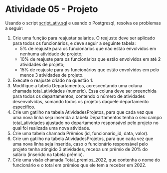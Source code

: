 <h1> Atividade 05 - Projeto </h1>
<p>
    Usando o script <a href = "https://github.com/josec-junior/UEPB/blob/main/BancoDeDadosII_2023.1/Scripts/script_ativ.sql"> script_ativ.sql</a> e usando o Postgresql, resolva os problemas a seguir:
</p>
<ol>
    <li>
        Crie uma função para reajustar salários. O reajuste deve ser aplicado para todos os funcionários, e deve seguir a seguinte tabela:
        <ul>
            <li> 5% de reajuste para os funcionários que não estão envolvidos em nenhuma atividade de projeto; </li>
            <li> 10% de reajuste para os funcionários que estão envolvidos em até 2 atividades de projeto; </li>
            <li> 15% de reajuste para os funcionários que estão envolvidos em pelo menos 3 atividades de projeto. </li>
        </ul>
    </li>
    <li>  Execute o reajuste criado na questão 1. </li>
    <li> Modifique a tabela Departamentos, acrescentando uma coluna chamada total_atividades (numeric). Essa coluna deve ser preenchida para todos os departamentos, contendo o número de atividades desenvolvidas, somando todos os projetos daquele departamento específico. </li>
    <li> Crie um gatilho na tabela AtividadesProjetos, para que cada vez que uma nova linha seja inserida a tabela Departamentos tenha o seu campo total_atividades ajustado no departamento responsável pelo projeto no qual foi realizada uma nova atividade. </li>
    <li> Crie uma tabela chamada Prêmios (id, funcionario_id, data, valor). </li>
    <li> Crie um gatilho na tabela AtividadesProjetos, para que cada vez que uma nova linha seja inserida, caso o funcionário responsável pelo projeto tenha atingido 3 atividades, receba um prêmio de 20% do salário (inserido na tabela prêmio). </li>
    <li> Crie uma visão chamada Total_premios_2022, que contenha o nome do funcionário e o total em prêmios que ele tem a receber em 2022. </li>
</ol>
